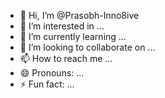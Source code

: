 - 👋 Hi, I’m @Prasobh-Inno8ive
- 👀 I’m interested in ...
- 🌱 I’m currently learning ...
- 💞️ I’m looking to collaborate on ...
- 📫 How to reach me ...
- 😄 Pronouns: ...
- ⚡ Fun fact: ...

<!---
Prasobh-Inno8ive/Prasobh-Inno8ive is a ✨ special ✨ repository because its `README.md` (this file) appears on your GitHub profile.
You can click the Preview link to take a look at your changes.
--->
